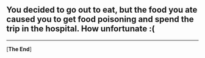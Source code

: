 ## You decided to go out to eat, but the food you ate caused you to get food poisoning and spend the trip in the hospital. How unfortunate :(
--- 
[**The End**]